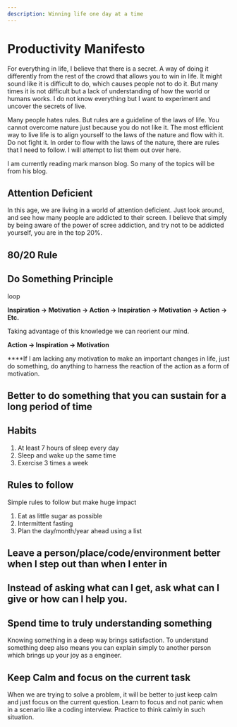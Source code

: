 ```yaml
---
description: Winning life one day at a time
---
```


# Productivity Manifesto

For everything in life, I believe that there is a secret. A way of doing it differently from the rest of the crowd that allows you to win in life. It might sound like it is difficult to do, which causes people not to do it. But many times it is not difficult but a lack of understanding of how the world or humans works. I do not know everything but I want to experiment and uncover the secrets of live. 

Many people hates rules. But rules are a guideline of the laws of life. You cannot overcome nature just because you do not like it. The most efficient way to live life is to align yourself to the laws of the nature and flow with it. Do not fight it. In order to flow with the laws of the nature, there are rules that I need to follow. I will attempt to list them out over here. 

I am currently reading mark manson blog. So many of the topics will be from his blog.

## Attention Deficient

In this age, we are living in a world of attention deficient. Just look around, and see how many people are addicted to their screen. I believe that simply by being aware of the power of scree addiction, and try not to be addicted yourself, you are in the top 20%. 

## 80/20 Rule



## Do Something Principle



loop 

**Inspiration → Motivation → Action → Inspiration → Motivation → Action → Etc.**

Taking advantage of this knowledge we can reorient our mind. 

 **Action → Inspiration → Motivation** 

 ****If I am lacking any motivation to make an important changes in life, just do something, do anything to harness the reaction of the action as a form of motivation.

## Better to do something that you can sustain for a long period of time

## Habits

1. At least 7 hours of sleep every day
2. Sleep and wake up the same time
3. Exercise 3 times a week

## Rules to follow

Simple rules to follow but make huge impact

1. Eat as little sugar as possible
2. Intermittent fasting
3. Plan the day/month/year ahead using a list

## Leave a person/place/code/environment better when I step out than when I enter in

## Instead of asking what can I get, ask what can I give or how can I help you.  

## Spend time to truly understanding something

Knowing something in a deep way brings satisfaction. To understand something deep also means you can explain simply to another person which brings up your joy as a engineer. 

## Keep Calm and focus on the current task 

When we are trying to solve a problem, it will be better to just keep calm and just focus on the current question. Learn to focus and not panic when in a scenario like a coding interview. Practice to think calmly in such situation. 







